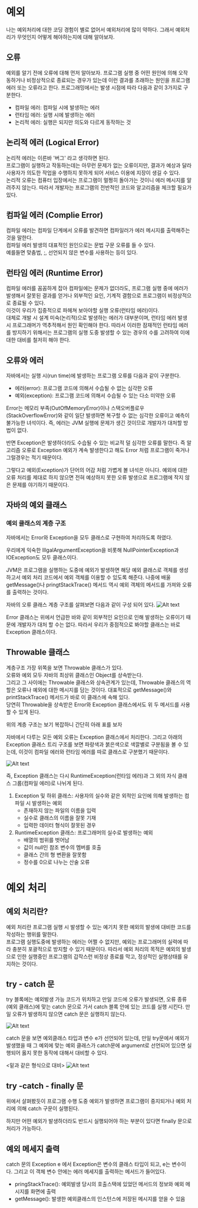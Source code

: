 # 예외

나는 예외처리에 대한 코딩 경험이 별로 없어서 예외처리에 많이 약하다. 그래서 예외처리가 무엇인지 어떻게 해야하는지에 대해 알아보자.

## 오류
예외를 알기 전에 오류에 대해 먼저 알아보자. 프로그램 실행 중 어떤 원인에 의해 오작동하거나 비정상적으로 종료되는 경우가 있는데 이런 결과를 초래하는 원인을 프로그램 에러 또는 오류라고 한다. 프로그래밍에서는 발생 시점에 따라 다음과 같이 3가지로 구분한다.
- 컴파일 에러: 컴파일 시에 발생하는 에러
- 런타임 에러: 실행 시에 발생하는 에러
- 논리적 에러: 실행은 되지만 의도와 다르게 동작하는 것

## 논리적 에러 (Logical Error)
논리적 에러는 이른바 '버그' 라고 생각하면 된다.  
프로그램이 실행하고 작동하는데는 아무런 문제가 없는 오류이지만, 결과가 예상과 달라 사용자가 의도한 작업을 수행하지 못하게 되어 서비스 이용에 지장이 생길 수 있다.  
논리적 오류는 컴퓨터 입장에서는 프로그램이 멀쩡히 돌아가는 것이니 에러 메시지를 알려주지 않는다. 따라서 개발자는 프로그램의 전반적인 코드와 알고리즘을 체크할 필요가 있다.

## 컴파일 에러 (Complie Error)
컴파일 에러는 컴파일 단계에서 오류를 발견하면 컴파일러가 에러 메시지를 출력해주는 것을 말한다.  
컴파일 에러 발생의 대표적인 원인으로는 문법 구문 오류를 들 수 있다.  
예를들면 맞춤법, ;, 선언되지 않은 변수를 사용하는 등이 있다.  

## 런타임 에러 (Runtime Error)
컴파일 에러를 꼼꼼하게 잡아 컴파일에는 문제가 없더라도, 프로그램 실행 중에 에러가 발생해서 잘못된 결과를 얻거나 외부적인 요인, 기계적 결함으로 프로그램이 비정상적으로 종료될 수 있다.  
이것이 우리가 집중적으로 파헤쳐 보아야할 실행 오류(런타임 에러)이다.  
대체로 개발 시 설계 미숙(논리적)으로 발생하는 에러가 대부분이며, 런타임 에러 발생 시 프로그래머가 역추적해서 원인 확인해야 한다. 따라서 이러한 잠재적인 런타임 에러를 방지하기 위해서는 프로그램의 실행 도중 발생할 수 있는 경우의 수를 고려하여 이에 대한 대비를 철저히 해야 한다.

## 오류와 에러
자바에서는 실행 시(run time)에 발생하는 프로그램 오류를 다음과 같이 구분한다.
- 에러(error): 프로그램 코드에 의해서 수습될 수 없는 심각한 오류
- 예외(exception): 프로그램 코드에 의해서 수습될 수 있는 다소 미약한 오류

Error는 메모리 부족(OutOfMemoryError)이나 스택오버플로우(StackOverflowError)와 같이 일단 발생하면 복구할 수 없는 심각한 오류이고 예측이 불가능한 녀석이다. 즉, 에러는 JVM 실행에 문제가 생긴 것이므로 개발자가 대처할 방법이 없다. 

반면 Exception은 발생하더라도 수습될 수 있는 비교적 덜 심각한 오류를 말한다. 즉 알고리즘 오류로 Exception 예외가 계속 발생한다고 해도 Error 처럼 프로그램이 죽거나 그럴경우는 적기 때문이다.

그렇다고 예외(Exception)가 단어의 어감 처럼 가볍게 볼 녀석은 아니다. 예외에 대한 오류 처리를 제대로 하지 않으면 전혀 예상하지 못한 오류 발생으로 프로그램에 작지 않은 문제를 야기하기 때문이다.

## 자바의 예외 클래스

### 예외 클래스의 계층 구조

자바에서는 Error와 Exception을 모두 클래스로 구현하여 처리하도록 하였다.

우리에게 익숙한 IllgalArgumentException을 비롯해 NullPointerException과 IOException도 모두 클래스이다.

JVM은 프로그램을 실행하는 도중에 예외가 발생하면 해당 예외 클래스로 객체를 생성하고서 예외 처리 코드에서 예외 객체를 이용할 수 있도록 해준다. 나중에 배울 getMessage()나 pringtStackTrace() 메서드 역시 예외 객체의 메서드를 가져와 오류를 출력하는 것이다.

자바의 오류 클래스 계층 구조를 살펴보면 다음과 같이 구성 되어 있다.
![Alt text](image-12.png)

Error 클래스는 위에서 언급한 바와 같이 외부적인 요인으로 인해 발생하는 오류이기 때문에 개발자가 대처 할 수는 없다. 따라서 우리가 중점적으로 봐야할 클래스는 바로 Exception 클래스이다.

## Throwable 클래스
계층구조 가장 위쪽을 보면 Throwable 클래스가 있다.  
오류와 예외 모두 자바의 최상위 클래스인 Object를 상속받는다.  
그리고 그 사이에는 Throwable 클래스와 상속관계가 있는데, Throwable 클래스의 역할은 오류나 예외에 대한 메시지를 담는 것이다. 대표적으로 getMessage()와 printStackTrace() 메서드가 바로 이 클래스에 속해 있다.  
당연히 Throwable을 상속받은 Error와 Exception 클래스에서도 위 두 메서드를 사용할 수 있게 된다.

위의 계층 구조는 보기 복잡하니 간단히 아래 표를 보자

자바에서 다루는 모든 예외 오류는 Exception 클래스에서 처리한다. 그리고 아래의 Exception 클래스 트리 구조를 보면 파랑색과 붉은색으로 색깔별로 구분됨을 볼 수 있는데, 이것이 컴파일 에러와 런타임 에러를 따로 클래스로 구분했기 때문이다.

![Alt text](image-13.png)

즉, Exception 클래스는 다시 RuntimeException(런타임 에러)과 그 외의 자식 클래스 그룹(컴파일 에러)로 나뉘게 된다.
1. Exception 및 하위 클래스: 사용자의 실수와 같은 외적인 요인에 의해 발생하는 컴파일 시 발생하는 예외
    - 존재하지 않는 파일의 이름을 입력
    - 실수로 클래스의 이름을 잘못 기재
    - 입력한 데이터 형식이 잘못된 경우
2. RuntimeException 클래스: 프로그래머의 실수로 발생하는 예외
    - 배열의 범위를 벗어남
    - 값이 null인 참조 변수의 멤버를 호출
    - 클래스 간의 형 변환을 잘못함
    - 정수를 0으로 나누는 산술 오류

# 예외 처리

## 예외 처리란?
예외 처리란 프로그램 실행 시 발생할 수 있는 예기치 못한 예외의 발생에 대비한 코드를 작성하는 행위를 말한다.  
프로그램 실행도중에 발생하는 에러는 어쩔 수 없지만, 예외는 프로그래머의 실력에 따라 충분히 포괄적으로 방지할 수 있기 때문이다. 따라서 예외 처리의 목적은 예외의 발생으로 인한 실행중인 프로그램의 갑작스런 비정상 종료를 막고, 정상적인 실행상태를 유지하는 것이다.

## try - catch 문

try 블록에는 예외발생 가능 코드가 위치하고 만일 코드에 오류가 발생되면, 오류 종류(예외 클래스)에 맞는 catch 문으로 가서 catch 블록 안에 있는 코드를 실행 시킨다. 만일 오류가 발생하지 않으면 catch 문은 실행하지 않는다.

![Alt text](image-14.png)

catch 문을 보면 예외클래스 타입과 변수 e가 선언되어 있는데, 만일 try문에서 예외가 발생했을 때 그 예외에 맞는 예외 클래스가 catch문에 argument로 선언되어 있으면 실행되어 옳지 못한 동작에 대해서 대비할 수 있다.  

<밑과 같은 형식으로 대비>
![Alt text](image-15.png)

## try -catch - finally 문
위에서 살펴봤듯이 프로그램 수행 도중 예외가 발생하면 프로그램이 중지되거나 예외 처리에 의해 catch 구문이 실행된다.

하지만 어떤 예외가 발생하더라도 반드시 실행되어야 하는 부분이 있다면 finally 문으로 처리가 가능하다.

## 예외 메세지 출력

catch 문의 Exception e 에서 Exception은 변수의 클래스 타입이 되고, e는 변수이다. 그리고 이 객체 변수 안에는 에러 메세지를 출력하는 메서드가 들어있다.

- pringStackTrace(): 예외발생 당시의 호출스택에 있었던 메서드의 정보와 예외 메시지를 화면에 출력
- getMessage(): 발생한 예외클래스의 인스턴스에 저장된 메시지를 얻을 수 있음